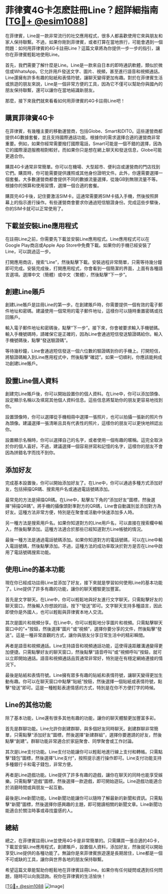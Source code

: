 # 菲律賓4G卡怎麽註冊Line？超詳細指南[[TG💪+ @esim1088](https://t.me/s/esim1088)]

在菲律賓，Line是一款非常流行的社交應用程式，很多人都喜歡使用它來與朋友和家人保持聯繫。不過，如果你剛到菲律賓，或者打算在當地旅行，可能會遇到一個問題：如何用菲律賓的4G卡註冊Line？這篇文章將為你提供一步一步的指引，讓你在菲律賓輕鬆地使用Line。

首先，我們需要了解什麼是Line。Line是一款來自日本的即時通訊軟體，類似於微信或WhatsApp。它允許用戶發送文字、圖片、視頻，甚至進行語音和視頻通話。Line還擁有許多有趣的貼紙和表情符號，讓聊天變得更加有趣。對於在菲律賓生活或旅遊的朋友來說，Line是一個非常方便的工具，因為它不僅可以幫助你與國內的朋友保持聯繫，還可以讓你在當地結識新朋友。

那麼，接下來我們就來看看如何用菲律賓的4G卡註冊Line吧！

## 購買菲律賓4G卡

在菲律賓，有幾種主要的移動運營商，包括Globe、Smart和DITO。這些運營商都提供4G數據套餐，並且支持國際通話功能。根據你的需求選擇合適的運營商非常重要。例如，如果你經常需要撥打國際電話，Smart可能是一個不錯的選擇，因為它的國際漫遊服務相對較好。而如果你只是想在網上聊天和發送信息，Globe可能更適合你。

購買4G卡通常非常簡單。你可以在機場、大型超市、便利店或運營商的門店找到它們。購買時，你可能需要提供護照或其他身份證明文件。此外，你還需要選擇一個套餐。大多數運營商都會提供不同的數據流量選擇，從幾GB到無限流量不等。根據你的預算和使用習慣，選擇一個合適的套餐。

購買完4G卡後，記住要激活SIM卡。這通常需要將SIM卡插入手機，然後按照屏幕上的指示進行操作。有些運營商會要求你通過短信驗證身份。完成這些步驟後，你的SIM卡就可以正常使用了。

## 下載並安裝Line應用程式

在註冊Line之前，你需要先下載並安裝Line應用程式。Line應用程式可以在Google Play商店或Apple App Store中免費下載。如果你的手機已經安裝了Line，可以跳過這一步。

打開應用商店，搜索“Line”，然後點擊下載。安裝過程非常簡單，只需等待幾分鐘即可完成。安裝完成後，打開應用程式，你會看到一個簡潔的界面，上面有各種語言選項。選擇中文（簡體）或中文（繁體），然後點擊“下一步”。

## 創建Line賬戶

創建Line賬戶是註冊Line的第一步。在創建賬戶時，你需要提供一個有效的電子郵件地址和密碼。建議使用一個常用的電子郵件地址，這樣你可以隨時重置密碼或找回賬戶。

輸入電子郵件地址和密碼後，點擊“下一步”。接下來，你會被要求輸入手機號碼。輸入手機號碼時，請確保它是正確的，因為Line會通過短信發送驗證碼給你。輸入手機號碼後，點擊“發送驗證碼”。

等待幾秒鐘，Line會通過短信發送一個六位數的驗證碼到你的手機上。打開短信，將驗證碼輸入到Line應用程式中，然後點擊“確認”。如果一切順利，你應該能夠成功創建Line賬戶。

## 設置Line個人資料

創建完Line賬戶後，你可以開始設置你的個人資料。在Line中，你可以添加頭像、設定顯示名稱以及填寫其他個人資料信息。這些信息將幫助你的朋友更容易地找到你。

設置頭像時，你可以選擇從手機相冊中選擇一張照片，也可以拍攝一張新的照片作為頭像。建議選擇一張清晰且具有代表性的照片，這樣你的朋友可以更快地辨認出你。

設置顯示名稱時，你可以選擇自己的名字，或者使用一個有趣的暱稱。這完全取決於你的個人喜好。不過，建議選擇一個容易拼寫和記憶的名字，這樣你的朋友不會因為拼錯名字而找不到你。

## 添加好友

完成基本設置後，你可以開始添加好友了。在Line中，你可以通過多種方式添加好友，包括掃描QR碼、搜索用戶名或通過電話號碼添加。

最常見的方法是掃描QR碼。在Line中，點擊左下角的“添加好友”圖標，然後選擇“掃描QR碼”。將手機的攝像頭對準對方的QR碼，Line會自動識別並添加對方為好友。這種方法非常方便，特別是在聚會或活動中快速添加多人時。

另一種方法是搜索用戶名。如果你知道對方的Line用戶名，可以直接在搜索欄中輸入，然後點擊添加。這種方法適合於那些已經知道對方Line帳號的情況。

最後一種方法是通過電話號碼添加。如果你知道對方的電話號碼，可以在Line中輸入電話號碼，然後點擊添加。不過，這種方法的成功率取決於對方是否在Line中啟用了電話號碼搜索功能。

## 使用Line的基本功能

現在你已經成功註冊Line並添加了好友，接下來就是學習如何使用Line的基本功能了。Line提供了許多有趣的功能，讓你的聊天體驗更加豐富。

首先是文字聊天。在Line中，你可以輕鬆地與好友進行文字聊天。只需點擊好友的聊天窗口，然後輸入你想說的話，按下“發送”即可。文字聊天支持多種語言，因此即使你是外國人，也可以輕鬆與菲律賓本地人交流。

其次是圖片和視頻分享。在Line中，你可以輕鬆地分享圖片和視頻。只需點擊聊天窗口中的“+”按鈕，然後選擇“圖片”或“視頻”，選擇你要分享的文件，然後點擊“發送”。這是一種非常直觀的方式，讓你與朋友分享日常生活中的精彩瞬間。

再者是語音和視頻通話。Line支持語音和視頻通話功能，這使得遠距離溝通變得更加便捷。只需點擊好友的聊天窗口，然後點擊“語音呼叫”或“視頻呼叫”按鈕，就可以立即開始通話。語音和視頻通話品質通常非常好，特別是在有穩定網絡連接的情況下。

最後是貼紙和表情符號。Line擁有眾多有趣的貼紙和表情符號，讓聊天變得更加生動有趣。你可以在聊天窗口中點擊“貼紙”按鈕，然後選擇一個貼紙或表情符號，點擊“發送”即可。這是一種輕鬆表達情感的方式，特別是在你不方便打字的時候。

## Line的其他功能

除了基本功能，Line還有很多其他有趣的功能，讓你的聊天體驗更加豐富多彩。

首先是群聊功能。Line允許你創建群聊，與多個好友同時聊天。創建群聊非常簡單，只需點擊“添加好友”圖標，然後選擇“新建群組”，選擇你要邀請的好友，然後點擊“創建”。群聊功能非常適合於家庭聚會、同學聚會或工作討論。

其次是Line支付功能。Line支付功能讓你可以輕鬆地進行線上支付和轉帳。只需點擊“錢包”圖標，然後選擇“Line支付”，按照提示進行操作即可。Line支付功能支持多種銀行卡和電子錢包，非常方便。

再者是Line遊戲功能。Line提供了許多有趣的遊戲，讓你在聊天的同時也能享受娛樂。只需點擊“遊戲”圖標，然後選擇一款遊戲，即可開始遊玩。Line遊戲功能適合於消磨時間或與朋友一起互動。

最後是Line新聞功能。Line新聞功能讓你可以隨時了解最新的新聞和資訊。只需點擊“新聞”圖標，然後選擇你感興趣的主題，即可閱讀相關的新聞文章。Line新聞功能適合於關注時事或尋找靈感的人。

## 總結

總之，在菲律賓註冊Line並使用4G卡是非常簡單的。只需購買一張合適的4G卡，下載並安裝Line應用程式，創建賬戶，設置個人資料，添加好友，然後就可以開始享受Line提供的各種功能了。無論你是來菲律賓旅遊還是長期居住，Line都是一個不可或缺的工具，讓你與世界各地的朋友保持聯繫。

希望這篇文章能幫助你輕鬆地在菲律賓註冊Line。如果你有任何疑問或遇到任何問題，隨時可以向我諮詢。祝你在菲律賓的生活愉快！

[[TG💪+ @esim1088](https://t.me/s/esim1088) ![Image](https://i.postimg.cc/4NQfJmqS/Snipaste-2025-05-13-00-14-12.png)]